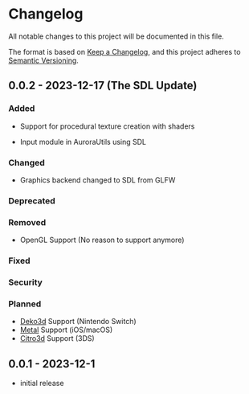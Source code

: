 # Changelog

All notable changes to this project will be documented in this file.

The format is based on [Keep a Changelog],
and this project adheres to [Semantic Versioning].

## 0.0.2 - 2023-12-17 (The SDL Update)

### Added

* Support for procedural texture creation with shaders

* Input module in AuroraUtils using SDL

### Changed

* Graphics backend changed to SDL from GLFW

### Deprecated

### Removed

* OpenGL Support (No reason to support anymore)

### Fixed

### Security

### Planned

* [Deko3d] Support (Nintendo Switch)
* [Metal] Support (iOS/macOS)
* [Citro3d] Support (3DS)

## 0.0.1 - 2023-12-1

- initial release

<!-- Links -->
[keep a changelog]: https://keepachangelog.com/en/1.0.0/
[semantic versioning]: https://semver.org/spec/v2.0.0.html
[Deko3d]: https://github.com/devkitPro/deko3d
[Metal]: https://developer.apple.com/metal/
[Citro3d]: https://github.com/devkitPro/citro3d/tree/master

<!-- Versions -->
[unreleased]: https://github.com/Author/Repository/compare/v0.0.2...HEAD

